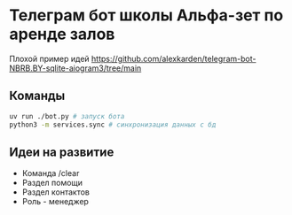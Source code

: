 # Телеграм бот школы Альфа-зет по аренде залов

Плохой пример идей https://github.com/alexkarden/telegram-bot-NBRB.BY-sqlite-aiogram3/tree/main

## Команды
```bash
uv run ./bot.py # запуск бота
python3 -m services.sync # синхронизация данных с бд
```

## Идеи на развитие
- Команда /clear
- Раздел помощи
- Раздел контактов
- Роль - менеджер